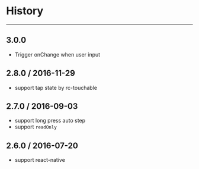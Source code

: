 # History
----

## 3.0.0

- Trigger onChange when user input

## 2.8.0 / 2016-11-29

- support tap state by rc-touchable

## 2.7.0 / 2016-09-03

- support long press auto step
- support `readOnly`

## 2.6.0 / 2016-07-20

- support react-native
